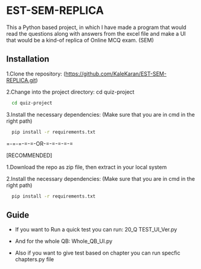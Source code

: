 # EST-SEM-REPLICA
This a Python based project, in which I have made a program that would read the questions along with answers from the excel file and make a UI that would be a kind-of replica of Online MCQ exam. (SEM)

## Installation
1.Clone the repository: (https://github.com/KaleKaran/EST-SEM-REPLICA.git)  

2.Change into the project directory: cd quiz-project  
```bash
  cd quiz-project
```
3.Install the necessary dependencies:  (Make sure that you are in cmd in the right path)
```bash
  pip install -r requirements.txt
```
=-=-=-=-=-OR-=-=-=-=-=

[RECOMMENDED]      

1.Download the repo as zip file, then extract in your local system

2.Install the necessary dependencies: (Make sure that you are in cmd in the right path)

```bash
  pip install -r requirements.txt
```

## Guide
- If you want to Run a quick test you can run: 20_Q TEST_UI_Ver.py

- And for the whole QB: Whole_QB_UI.py  

- Also if you want to give test based on chapter you can run specfic chapters.py file
